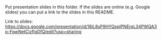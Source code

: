 Put presentation slides in this folder. If the slides are online (e.g. Google slides) you can put a link to the slides in this README.

Link to slides: https://docs.google.com/presentation/d/18iL8sP9HYQsplPNErqL34PWQA3p-FqwNetCjzflgDfQ/edit?usp=sharing
